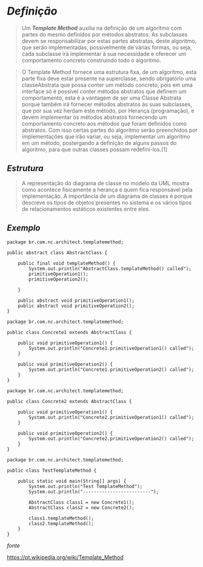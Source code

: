 # ***Definição***

> Um ***Template Method*** auxilia na definição de um algoritmo com partes do mesmo definidos por métodos abstratos. As subclasses devem se responsabilizar por estas partes abstratas, deste algoritmo, que serão implementadas, possivelmente de várias formas, ou seja, cada subclasse irá implementar à sua necessidade e oferecer um comportamento concreto construindo todo o algoritmo.

> O Template Method fornece uma estrutura fixa, de um algoritmo, esta parte fixa deve estar presente na superclasse, sendo obrigatório uma classeAbstrata que possa conter um método concreto, pois em uma interface só é possível conter métodos abstratos que definem um comportamento, esta é a vantagem de ser uma Classe Abstrata porque também irá fornecer métodos abstratos às suas subclasses, que por sua vez herdam este método, por Herança (programação), e devem implementar os métodos abstratos fornecendo um comportamento concreto aos métodos que foram definidos como abstratos. Com isso certas partes do algoritmo serão preenchidos por implementações que irão variar, ou seja, implementar um algoritmo em um método, postergando a definição de alguns passos do algoritmo, para que outras classes possam redefiní-los.[1]

## ***Estrutura***

> A representação do diagrama de classe no modelo da UML mostra como acontece físicamente a herança e quem fica responsável pela implementação. A importância de um diagrama de classes é porque descreve os tipos de objetos presentes no sistema e os vários tipos de relacionamentos estáticos existentes entre eles.


## ***Exemplo***

```java:
package br.com.nc.architect.templatemethod;

public abstract class AbstractClass {

	public final void templateMethod() {
		System.out.println("AbstractClass.templateMethod() called");
		primitiveOperation1();
		primitiveOperation2();

	}

	public abstract void primitiveOperation1();
	public abstract void primitiveOperation2();
}

package br.com.nc.architect.templatemethod;

public class Concrete1 extends AbstractClass {

	public void primitiveOperation1() {
		System.out.println("Concrete1.primitiveOperation1() called");
	}

	public void primitiveOperation2() {
		System.out.println("Concrete1.primitiveOperation2() called");
	}
}

package br.com.nc.architect.templatemethod;

public class Concrete2 extends AbstractClass {

	public void primitiveOperation1() {
		System.out.println("Concrete2.primitiveOperation1() called");
	}

	public void primitiveOperation2() {
		System.out.println("Concrete2.primitiveOperation2() called");
	}
}

package br.com.nc.architect.templatemethod;

public class TestTemplateMethod {

	public static void main(String[] args) {
		System.out.println("Test TemplateMethod");
		System.out.println("-------------------------");

		AbstractClass class1 = new Concrete1();
		AbstractClass class2 = new Concrete2();

		class1.templateMethod();
		class2.templateMethod();
	}
}
```

*fonte*

https://pt.wikipedia.org/wiki/Template_Method